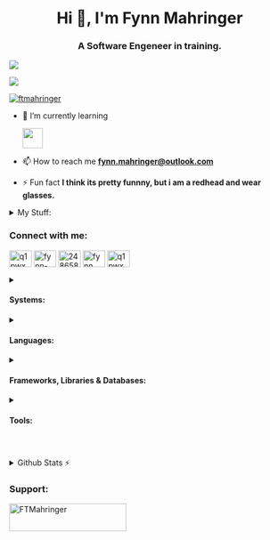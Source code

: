 <h1 align="center">Hi 👋, I'm Fynn Mahringer</h1>
<h3 align="center">A Software Engeneer in training.</h3>

![](https://komarev.com/ghpvc/?username=ftmahringer&color=red&abbreviated=true&label=PROFILE+VIEWS&style=for-the-badge&base=280)
<!-- The base is from my other two accounts, which are now followed by this new one -->

<a href="https://www.github.com/FTMahringer" target="_blank" rel="noreferrer"><img
src="https://img.shields.io/github/followers/FTMahringer?logo=github&style=for-the-badge&color=red&labelColor=gray" /></a>

<!--- <p align="center"> <a href="https://github.com/sponsors/FTMahringer"><img src="https://img.shields.io/static/v1?label=Sponsor&message=%E2%9D%A4&logo=GitHub&color=ff69b4"/></a></p> --->

<p align="left"> <a href="https://github.com/ryo-ma/github-profile-trophy"><img src="https://github-profile-trophy.vercel.app/?username=ftmahringer" alt="ftmahringer" /></a> </p>

- 🌱 I’m currently learning <p> <img src="https://skillicons.dev/icons?i=symfony,docker,vue" style="height:36px;" /> </p>

<!-- - 👨‍💻 All of my projects are available at [ftmahringer.github.io](https://ftmahringer.github.io/ )-->

- 📫 How to reach me **fynn.mahringer@outlook.com**

- ⚡ Fun fact **I think its pretty funnny, but i am a redhead and wear glasses.**

<details>
  <summary>
    My Stuff:
  </summary>
  <br>
  
| **Devices**                     | **Nitro 5**                          | **Desktop**                        |
| ------------------------------  | ---------------------------------  | ---------------------------------  |
| - Laptop Acer Nitro 5           | - OS: Windows 11                   | - OS: Windows 10                   |
| - Desktop: Self build (Not Good)| - CPU: Intel i5-11400H             | - CPU: Intel i5-9400F              |
| - Huawei P30 Pro	          | - GPU: NVIDEA RTX 3050 (Laptop GPU)| - GPU: NVIDEA GEFORCE GTX 1050 TI  |
|                                 | - RAM: 32GB DDR4 2400MHZ           | - RAM: 64GB DDR4 3600MHZ           |
|                                 | - HDD: 1TB                         | - HDD: 1TB + 500GB + 6TB           |
|                                 | - SSD: 500GB + 2TB                 | - SSD: 2TB                         |

</details>

<h3 align="left">Connect with me:</h3>
<p align="left">
<a href="https://dev.to/q1pwx" target="blank"><img align="center" src="https://raw.githubusercontent.com/rahuldkjain/github-profile-readme-generator/master/src/images/icons/Social/devto.svg" alt="q1pwx" height="30" width="40" /></a>
<a href="https://linkedin.com/in/fynn-mahringer-30a36b285" target="blank"><img align="center" src="https://raw.githubusercontent.com/rahuldkjain/github-profile-readme-generator/master/src/images/icons/Social/linked-in-alt.svg" alt="fynn-mahringer-30a36b285" height="30" width="40" /></a>
<a href="https://stackoverflow.com/users/24865837" target="blank"><img align="center" src="https://raw.githubusercontent.com/rahuldkjain/github-profile-readme-generator/master/src/images/icons/Social/stack-overflow.svg" alt="24865837" height="30" width="40" /></a>
<a href="https://fb.com/profile.php?id=61555758103732" target="blank"><img align="center" src="https://raw.githubusercontent.com/rahuldkjain/github-profile-readme-generator/master/src/images/icons/Social/facebook.svg" alt="fynn mahringer" height="30" width="40" /></a>
<a href="https://www.youtube.com//channel/UCzFRFnCSHcv5kiq8DY62Aag" target="blank"><img align="center" src="https://raw.githubusercontent.com/rahuldkjain/github-profile-readme-generator/master/src/images/icons/Social/youtube.svg" alt="q1pwx" height="30" width="40" /></a>
</p>

<details> 
  <summary> 
    <h4 align="left">Systems:</h3> 
  </summary> 
  <img src="https://skillicons.dev/icons?i=ubuntu,linux,windows,debian" style="height:36px;"> 
</details> 
<details> 
  <summary> 
    <h4 align="left">Languages:</h3> 
  </summary> 
  <img src="https://skillicons.dev/icons?i=c,cs,css,html,js,jquery,java,php,bash,lua,regex" style="height:36px;"> 
</details> 
<details> 
  <summary> 
    <h4 align="left">Frameworks, Libraries & Databases:</h3> 
  </summary> 
  <img src="https://skillicons.dev/icons?i=mysql,mongodb,postgres&perline=50" style="height:36px;"> 
</details> 
<details> 
  <summary> 
    <h4 align="left">Tools:</h3> 
  </summary> 
  <img src="https://skillicons.dev/icons?i=git,figma,vercel,github,maven,gradle" style="height:36px;"> 
</details> 

<h1 align="center"></h1>
<h3 align="center"></h3>

<details>
  <summary>Github Stats ⚡</summary>
  
  <a href="#">![Github stats](https://github-readme-stats.vercel.app/api?username=ftmahringer&theme=blueberry&count_private=true&hide_border=true&line_height=20)</a>
  <a href="#">![Top Langs](https://github-readme-stats.vercel.app/api/top-langs/?username=ftmahringer&layout=compact&theme=blueberry&count_private=true&hide_border=true)</a>
</details>

<h3 align="left">Support:</h3>
<p><a href="https://www.buymeacoffee.com/FTMahringer"> <img align="left" src="https://cdn.buymeacoffee.com/buttons/v2/default-yellow.png" height="50" width="210" alt="FTMahringer" /></a></p>
<br>

